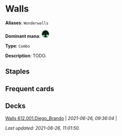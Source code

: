 # Walls

**Aliases**: `Wonderwalls`

**Dominant mana**: <img src="../resources/images/mana/G.png" width="25"/>

**Type**: `Combo`

**Description**: TODO.

## **Staples**



## **Frequent cards**



## **Decks**

[Walls 612.001.Diego_Brando](https://deckstats.net/decks/181430/2125467-walls-612-001-diego-brando) | *2021-06-26, 09:36:04* |   


*Last updated: 2021-06-26, 11:01:50.*
